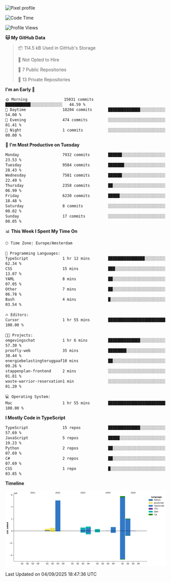 ![Pixel profile](https://pixel-profile.vercel.app/api/github-stats?username=Atchferox&screen_effect=true&theme=rainbow
)


<!--START_SECTION:waka-->
![Code Time](http://img.shields.io/badge/Code%20Time-734%20hrs%2032%20mins-blue)

![Profile Views](http://img.shields.io/badge/Profile%20Views-0-blue)

**🐱 My GitHub Data** 

> 📦 114.5 kB Used in GitHub's Storage 
 > 
> 🚫 Not Opted to Hire
 > 
> 📜 7 Public Repositories 
 > 
> 🔑 13 Private Repositories 
 > 
**I'm an Early 🐤** 

```text
🌞 Morning                15031 commits       ███████████░░░░░░░░░░░░░░   44.59 % 
🌆 Daytime                18204 commits       ██████████████░░░░░░░░░░░   54.00 % 
🌃 Evening                474 commits         ░░░░░░░░░░░░░░░░░░░░░░░░░   01.41 % 
🌙 Night                  1 commits           ░░░░░░░░░░░░░░░░░░░░░░░░░   00.00 % 
```
📅 **I'm Most Productive on Tuesday** 

```text
Monday                   7932 commits        ██████░░░░░░░░░░░░░░░░░░░   23.53 % 
Tuesday                  9584 commits        ███████░░░░░░░░░░░░░░░░░░   28.43 % 
Wednesday                7581 commits        ██████░░░░░░░░░░░░░░░░░░░   22.49 % 
Thursday                 2358 commits        ██░░░░░░░░░░░░░░░░░░░░░░░   06.99 % 
Friday                   6230 commits        █████░░░░░░░░░░░░░░░░░░░░   18.48 % 
Saturday                 8 commits           ░░░░░░░░░░░░░░░░░░░░░░░░░   00.02 % 
Sunday                   17 commits          ░░░░░░░░░░░░░░░░░░░░░░░░░   00.05 % 
```


📊 **This Week I Spent My Time On** 

```text
🕑︎ Time Zone: Europe/Amsterdam

💬 Programming Languages: 
TypeScript               1 hr 12 mins        ████████████████░░░░░░░░░   62.34 % 
CSS                      15 mins             ███░░░░░░░░░░░░░░░░░░░░░░   13.07 % 
YAML                     8 mins              ██░░░░░░░░░░░░░░░░░░░░░░░   07.05 % 
Other                    7 mins              ██░░░░░░░░░░░░░░░░░░░░░░░   06.78 % 
Bash                     4 mins              █░░░░░░░░░░░░░░░░░░░░░░░░   03.54 % 

🔥 Editors: 
Cursor                   1 hr 55 mins        █████████████████████████   100.00 % 

🐱‍💻 Projects: 
omgevingschat            1 hr 6 mins         ██████████████░░░░░░░░░░░   57.30 % 
proofly-web              35 mins             ████████░░░░░░░░░░░░░░░░░   30.44 % 
energiebelastingteruggaaf10 mins             ██░░░░░░░░░░░░░░░░░░░░░░░   09.26 % 
stappenplan-frontend     2 mins              ░░░░░░░░░░░░░░░░░░░░░░░░░   01.81 % 
waste-warrior-reservation1 min               ░░░░░░░░░░░░░░░░░░░░░░░░░   01.20 % 

💻 Operating System: 
Mac                      1 hr 55 mins        █████████████████████████   100.00 % 
```

**I Mostly Code in TypeScript** 

```text
TypeScript               15 repos            ██████████████░░░░░░░░░░░   57.69 % 
JavaScript               5 repos             █████░░░░░░░░░░░░░░░░░░░░   19.23 % 
Python                   2 repos             ██░░░░░░░░░░░░░░░░░░░░░░░   07.69 % 
C#                       2 repos             ██░░░░░░░░░░░░░░░░░░░░░░░   07.69 % 
CSS                      1 repo              █░░░░░░░░░░░░░░░░░░░░░░░░   03.85 % 
```



**Timeline**

![Lines of Code chart](https://raw.githubusercontent.com/Atchferox/Atchferox/main/assets/bar_graph.png)


 Last Updated on 04/09/2025 18:47:36 UTC
<!--END_SECTION:waka-->
